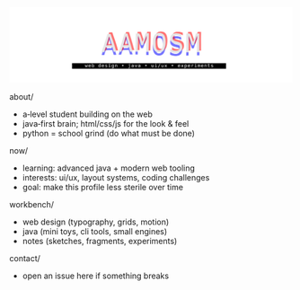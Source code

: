 <!-- header: text sigil + lightweight svg animation -->
![sigil](art/sigil.svg)


about/
- a‑level student building on the web
- java‑first brain; html/css/js for the look & feel
- python = school grind (do what must be done)

now/
- learning: advanced java + modern web tooling
- interests: ui/ux, layout systems, coding challenges
- goal: make this profile less sterile over time

workbench/
- web design (typography, grids, motion)
- java (mini toys, cli tools, small engines)
- notes (sketches, fragments, experiments)

contact/
- open an issue here if something breaks
